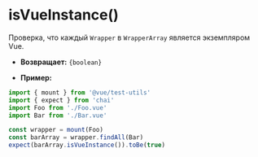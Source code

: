 # isVueInstance()

Проверка, что каждый `Wrapper` в `WrapperArray` является экземпляром Vue.

- **Возвращает:** `{boolean}`

- **Пример:**

```js
import { mount } from '@vue/test-utils'
import { expect } from 'chai'
import Foo from './Foo.vue'
import Bar from './Bar.vue'

const wrapper = mount(Foo)
const barArray = wrapper.findAll(Bar)
expect(barArray.isVueInstance()).toBe(true)
```
